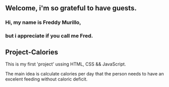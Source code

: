 ## Welcome, i'm so grateful to have guests.

### Hi, my name is Freddy Murillo, 
### but i appreciate if you call me Fred.


## Project-Calories

This is my first 'project' ussing HTML, CSS && JavaScript.

The main idea is calculate calories per day that the person 
needs to have an excelent feeding without caloric deficit.
